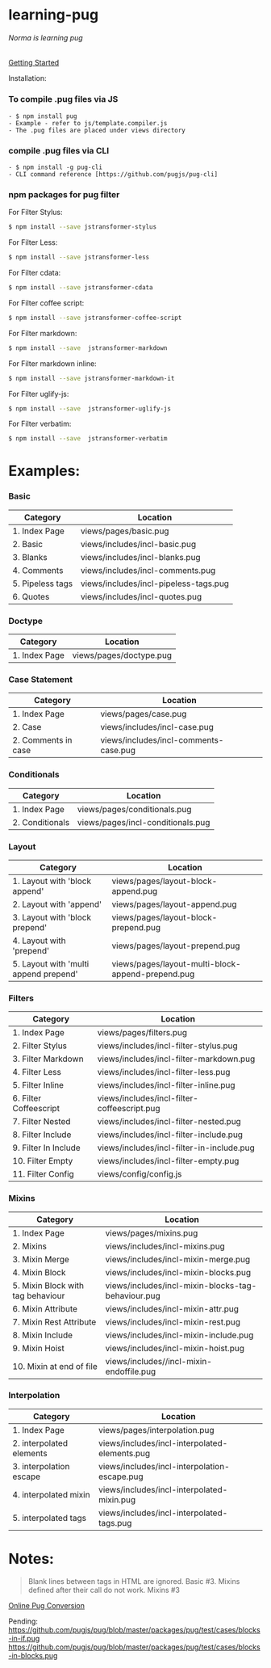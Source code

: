 # learning-pug
###### Norma is learning pug

[Getting Started](https://pugjs.org/api/getting-started.html)

Installation:

### To compile .pug files via JS
    - $ npm install pug
    - Example - refer to js/template.compiler.js
    - The .pug files are placed under views directory

### compile .pug files via CLI
    - $ npm install -g pug-cli
    - CLI command reference [https://github.com/pugjs/pug-cli]


### npm packages for pug filter

For Filter Stylus:
```sh
$ npm install --save jstransformer-stylus
```

For Filter Less:
```sh
$ npm install --save jstransformer-less
```

For Filter cdata:
```sh
$ npm install --save jstransformer-cdata
```

For Filter coffee script:
```sh
$ npm install --save jstransformer-coffee-script
```

For Filter markdown:
```sh
$ npm install --save  jstransformer-markdown
```

For Filter markdown inline:
```sh
$ npm install --save jstransformer-markdown-it
```

For Filter uglify-js:
```sh
$ npm install --save  jstransformer-uglify-js
```

For Filter verbatim:
```sh
$ npm install --save  jstransformer-verbatim
```


# Examples:

### Basic
| Category | Location |
| ------ | ------ |
| 1. Index Page | views/pages/basic.pug |
| 2. Basic | views/includes/incl-basic.pug |
| 3. Blanks | views/includes/incl-blanks.pug |
| 4. Comments | views/includes/incl-comments.pug |
| 5. Pipeless tags | views/includes/incl-pipeless-tags.pug |
| 6. Quotes | views/includes/incl-quotes.pug |


### Doctype
| Category | Location |
| ------ | ------ |
| 1. Index Page | views/pages/doctype.pug |


### Case Statement
| Category | Location |
| ------ | ------ |
| 1. Index Page | views/pages/case.pug |
| 2. Case | views/includes/incl-case.pug |
| 2. Comments in case | views/includes/incl-comments-case.pug |


### Conditionals
| Category | Location |
| ------ | ------ |
| 1. Index Page | views/pages/conditionals.pug |
| 2. Conditionals | views/pages/incl-conditionals.pug |


### Layout
| Category | Location |
| ------ | ------ |
| 1. Layout with 'block append' | views/pages/layout-block-append.pug |
| 2. Layout with 'append' | views/pages/layout-append.pug |
| 3. Layout with 'block prepend' | views/pages/layout-block-prepend.pug |
| 4. Layout with 'prepend' | views/pages/layout-prepend.pug |
| 5. Layout with 'multi append prepend' | views/pages/layout-multi-block-append-prepend.pug |


### Filters
| Category | Location |
| ------ | ------ |
| 1. Index Page | views/pages/filters.pug |
| 2. Filter Stylus | views/includes/incl-filter-stylus.pug |
| 3. Filter Markdown | views/includes/incl-filter-markdown.pug |
| 4. Filter Less | views/includes/incl-filter-less.pug |
| 5. Filter Inline | views/includes/incl-filter-inline.pug |
| 6. Filter Coffeescript | views/includes/incl-filter-coffeescript.pug |
| 7. Filter Nested | views/includes/incl-filter-nested.pug |
| 8. Filter Include | views/includes/incl-filter-include.pug |
| 9. Filter In Include | views/includes/incl-filter-in-include.pug |
| 10. Filter Empty | views/includes/incl-filter-empty.pug |
| 11. Filter Config | views/config/config.js |


### Mixins
| Category | Location |
| ------ | ------ |
| 1. Index Page | views/pages/mixins.pug |
| 2. Mixins | views/includes/incl-mixins.pug |
| 3. Mixin Merge | views/includes/incl-mixin-merge.pug |
| 4. Mixin Block | views/includes/incl-mixin-blocks.pug |
| 5. Mixin Block with tag behaviour | views/includes/incl-mixin-blocks-tag-behaviour.pug |
| 6. Mixin Attribute | views/includes/incl-mixin-attr.pug |
| 7. Mixin Rest Attribute | views/includes/incl-mixin-rest.pug |
| 8. Mixin Include | views/includes/incl-mixin-include.pug |
| 9. Mixin Hoist | views/includes/incl-mixin-hoist.pug |
| 10. Mixin at end of file | views/includes//incl-mixin-endoffile.pug |


### Interpolation
| Category | Location |
| ------ | ------ |
| 1. Index Page | views/pages/interpolation.pug |
| 2. interpolated elements | views/includes/incl-interpolated-elements.pug |
| 3. interpolation escape | views/includes/incl-interpolation-escape.pug |
| 4. interpolated mixin | views/includes/incl-interpolated-mixin.pug |
| 5. interpolated tags | views/includes/incl-interpolated-tags.pug |


# Notes:
> Blank lines between tags in HTML are ignored. Basic #3.
> Mixins defined after their call do not work. Mixins #3

[Online Pug Conversion](https://pughtml.com/)

Pending:
https://github.com/pugjs/pug/blob/master/packages/pug/test/cases/blocks-in-if.pug
https://github.com/pugjs/pug/blob/master/packages/pug/test/cases/blocks-in-blocks.pug
